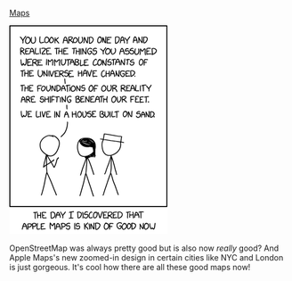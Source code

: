 [Maps](https://xkcd.com/2617)

![Maps](./random_comic.png)

OpenStreetMap was always pretty good but is also now *really* good? And Apple Maps's new zoomed-in design in certain cities like NYC and London is just gorgeous. It's cool how there are all these good maps now!

